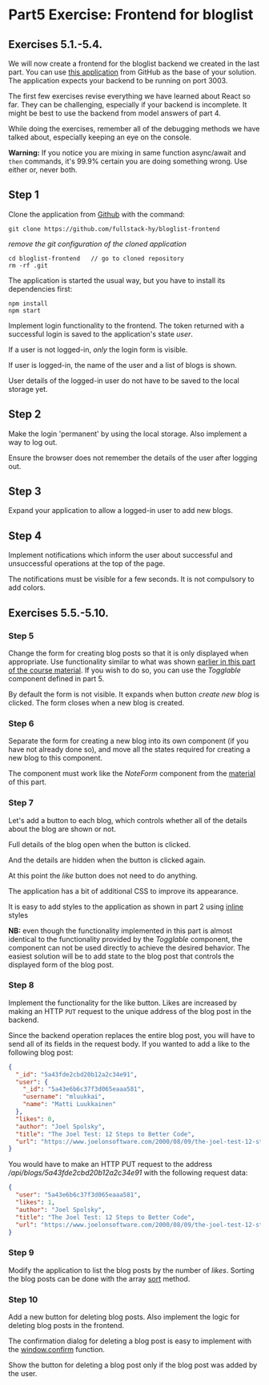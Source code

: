 # Part5 Exercise: Frontend for bloglist

## Exercises 5.1.-5.4.

We will now create a frontend for the bloglist backend we created in the last part. You can use [this application](https://github.com/fullstack-hy/bloglist-frontend/) from GitHub as the base of your solution. The application expects your backend to be running on port 3003.

The first few exercises revise everything we have learned about React so far. They can be challenging, especially if your backend is incomplete. It might be best to use the backend from model answers of part 4.

While doing the exercises, remember all of the debugging methods we have talked about, especially keeping an eye on the console.

**Warning:** If you notice you are mixing in same function async/await and `then` commands, it's 99.9% certain you are doing something wrong. Use either or, never both.

## Step 1

Clone the application from [Github](https://github.com/fullstack-hy/bloglist-frontend) with the command:

```Shell
git clone https://github.com/fullstack-hy/bloglist-frontend
```

_remove the git configuration of the cloned application_

```Shell
cd bloglist-frontend   // go to cloned repository
rm -rf .git
```

The application is started the usual way, but you have to install its dependencies first:

```Shell
npm install
npm start
```

Implement login functionality to the frontend. The token returned with a successful login is saved to the application's state _user_.

If a user is not logged-in, _only_ the login form is visible.

If user is logged-in, the name of the user and a list of blogs is shown.

User details of the logged-in user do not have to be saved to the local storage yet.

## Step 2

Make the login 'permanent' by using the local storage. Also implement a way to log out.

Ensure the browser does not remember the details of the user after logging out.

## Step 3

Expand your application to allow a logged-in user to add new blogs.

## Step 4

Implement notifications which inform the user about successful and unsuccessful operations at the top of the page.

The notifications must be visible for a few seconds. It is not compulsory to add colors.

## Exercises 5.5.-5.10.

### Step 5

Change the form for creating blog posts so that it is only displayed when appropriate. Use functionality similar to what was shown [earlier in this part of the course material](https://fullstackopen.com/en/part5/props_children_and_proptypes#displaying-the-login-form-only-when-appropriate). If you wish to do so, you can use the _Togglable_ component defined in part 5.

By default the form is not visible. It expands when button _create new blog_ is clicked. The form closes when a new blog is created.

### Step 6

Separate the form for creating a new blog into its own component (if you have not already done so), and move all the states required for creating a new blog to this component.

The component must work like the _NoteForm_ component from the [material](https://fullstackopen.com/en/part5/props_children_and_proptypes) of this part.

### Step 7

Let's add a button to each blog, which controls whether all of the details about the blog are shown or not.

Full details of the blog open when the button is clicked.

And the details are hidden when the button is clicked again.

At this point the _like_ button does not need to do anything.

The application has a bit of additional CSS to improve its appearance.

It is easy to add styles to the application as shown in part 2 using [inline](https://fullstackopen.com/en/part2/adding_styles_to_react_app#inline-styles) styles

**NB:** even though the functionality implemented in this part is almost identical to the functionality provided by the _Togglable_ component, the component can not be used directly to achieve the desired behavior. The easiest solution will be to add state to the blog post that controls the displayed form of the blog post.

### Step 8

Implement the functionality for the like button. Likes are increased by making an HTTP `PUT` request to the unique address of the blog post in the backend.

Since the backend operation replaces the entire blog post, you will have to send all of its fields in the request body. If you wanted to add a like to the following blog post:

```json
{
  "_id": "5a43fde2cbd20b12a2c34e91",
  "user": {
    "_id": "5a43e6b6c37f3d065eaaa581",
    "username": "mluukkai",
    "name": "Matti Luukkainen"
  },
  "likes": 0,
  "author": "Joel Spolsky",
  "title": "The Joel Test: 12 Steps to Better Code",
  "url": "https://www.joelonsoftware.com/2000/08/09/the-joel-test-12-steps-to-better-code/"
}
```

You would have to make an HTTP PUT request to the address _/api/blogs/5a43fde2cbd20b12a2c34e91_ with the following request data:

```json
{
  "user": "5a43e6b6c37f3d065eaaa581",
  "likes": 1,
  "author": "Joel Spolsky",
  "title": "The Joel Test: 12 Steps to Better Code",
  "url": "https://www.joelonsoftware.com/2000/08/09/the-joel-test-12-steps-to-better-code/"
}
```

### Step 9

Modify the application to list the blog posts by the number of _likes_. Sorting the blog posts can be done with the array [sort](https://developer.mozilla.org/en-US/docs/Web/JavaScript/Reference/Global_Objects/Array/sort) method.

### Step 10

Add a new button for deleting blog posts. Also implement the logic for deleting blog posts in the frontend.

The confirmation dialog for deleting a blog post is easy to implement with the [window.confirm](https://developer.mozilla.org/en-US/docs/Web/API/Window/confirm) function.

Show the button for deleting a blog post only if the blog post was added by the user.
